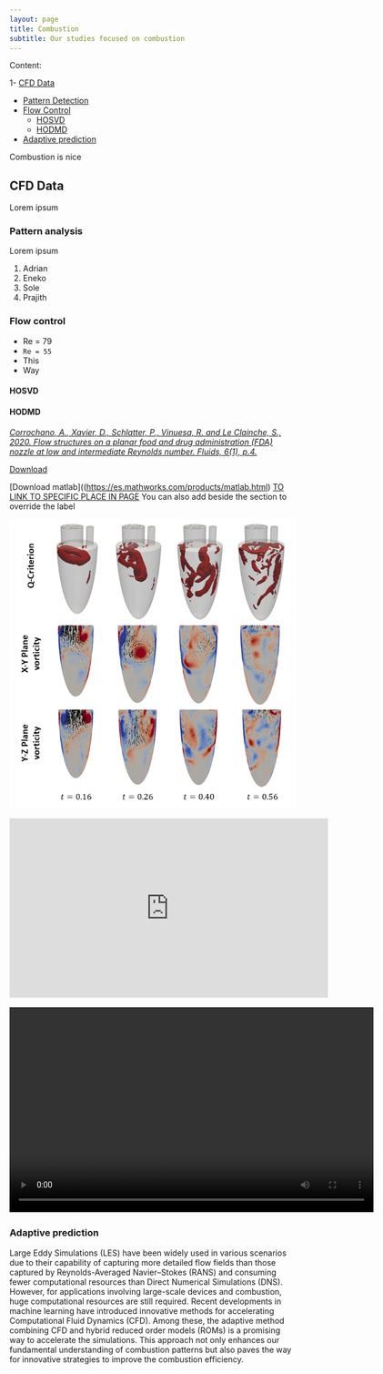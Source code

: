 ```yaml
---
layout: page
title: Combustion
subtitle: Our studies focused on combustion
---
```


Content:

1-  [CFD Data](https://modelflows.github.io/modelflowsapp/combustion/#cfd-data)

  *  [Pattern Detection](https://modelflows.github.io/modelflowsapp/combustion/#pattern-analysis)
  *  [Flow Control](https://modelflows.github.io/modelflowsapp/combustion/#flow-control)
      *  [HOSVD](https://modelflows.github.io/modelflowsapp/combustion/#hosvd)
      *  [HODMD](https://modelflows.github.io/modelflowsapp/combustion/#hodmd-combustion)
  *  [Adaptive prediction](https://modelflows.github.io/modelflowsapp/combustion/#adaptive-prediction)

Combustion is nice

## CFD Data
Lorem ipsum

### Pattern analysis
Lorem ipsum
<!-- LISTS -->
1.	Adrian
2.	Eneko
3.  Sole
4.  Prajith

### Flow control
*   Re = 79
*   `Re = 55`
*   This
*   Way

#### HOSVD

#### HODMD  <a id="hodmd-combustion"></a>

<!-- REFERENCES -->
[*Corrochano, A., Xavier, D., Schlatter, P., Vinuesa, R. and Le Clainche, S., 2020. Flow structures on a planar food and drug administration (FDA) nozzle at low and intermediate Reynolds number. Fluids, 6(1), p.4.*](https://doi.org/10.3390/fluids6010004)

[Download](https://github.com/modelflows/modelflowsapp/blob/master/assets/datasets/2024_Tagliaferroetal_Databases.zip)

<!-- LINKS -->
[Download matlab]((https://es.mathworks.com/products/matlab.html)
[TO LINK TO SPECIFIC PLACE IN PAGE](https://modelflows.github.io/modelflowsapp/THEPAGE/#THESECTIONNAME)
You can also add <a id="pattern-medical"></a> beside the section to override the label

<!-- IMAGES -->
![Figure text](https://github.com/modelflows/modelflowsapp/blob/master/assets/img/Zheng_vorticity.png?raw=true)

<!-- VIDEOS -->

<iframe width="560" height="315" src="https://www.youtube.com/embed/B5xId8p3EW0?si=rsPdPHjLgpsf3pTY" title="YouTube video player" frameborder="0" allow="accelerometer; autoplay; clipboard-write; encrypted-media; gyroscope; picture-in-picture; web-share" referrerpolicy="strict-origin-when-cross-origin" allowfullscreen></iframe>

<video width="640" height="360" controls><source src="https://github.com/modelflows/modelflowsapp/blob/master/assets/vid/Enhancement_video.mp4?raw=true" type="video/mp4">


### Adaptive prediction
Large Eddy Simulations (LES) have been widely used in various scenarios due to their capability of capturing more detailed flow fields than those captured by Reynolds-Averaged Navier–Stokes (RANS) and consuming fewer computational resources than Direct Numerical Simulations (DNS). However, for applications involving large-scale devices and combustion, huge computational resources are still required. Recent developments in machine learning have introduced innovative methods for accelerating Computational Fluid Dynamics (CFD). Among these, the adaptive method combining CFD and hybrid reduced order models (ROMs) is a promising way to accelerate the simulations. This approach not only enhances our fundamental understanding of combustion patterns but also paves the way for innovative strategies to improve the combustion efficiency.



